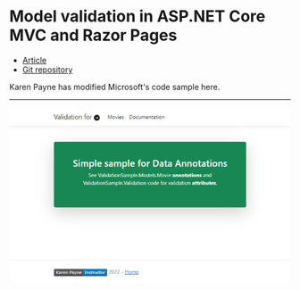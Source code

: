 ﻿# Model validation in ASP.NET Core MVC and Razor Pages

- [Article](https://docs.microsoft.com/en-us/aspnet/core/mvc/models/validation?view=aspnetcore-5.0)
- [Git repository](https://github.com/dotnet/AspNetCore.Docs/tree/main/aspnetcore/mvc/models/validation/samples/3.x/ValidationSample)

Karen Payne has modified Microsoft's code sample here.

---

![Asp Annotate](assets/aspAnnotate.png)